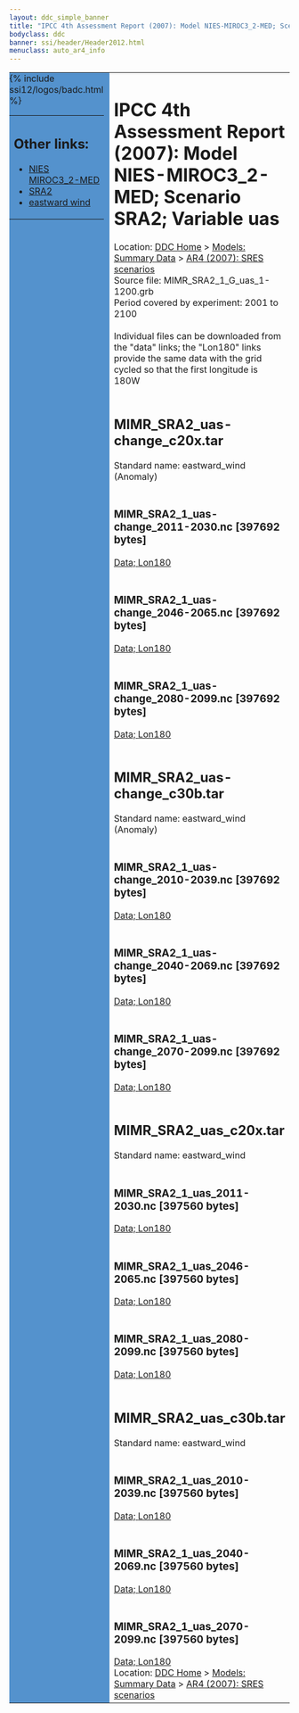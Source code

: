 ```yaml
---
layout: ddc_simple_banner
title: "IPCC 4th Assessment Report (2007): Model NIES-MIROC3_2-MED; Scenario SRA2; Variable uas"
bodyclass: ddc
banner: ssi/header/Header2012.html
menuclass: auto_ar4_info
---
```



<table width="100%" border="0" cellspacing="0" cellpadding="0" style="border-collapse: collapse;">
<tr style="margin:0;padding:0;border:0;">
<td style="margin:0;padding:0;border:0;height:1pt;width:150pt;background:#5492CD;" valign="top" >

<div id="lh-col2" class="auto_ar4_info">
<table class="menumain" bgcolor="#5492CD" cellspacing="0" width="100%" border="0">
<tr><td>
<h2> Other links:</h2>
<ul>
<li><a href="/auto/ar4/model-NIES-MIROC3_2-MED.html">NIES<br/>MIROC3_2-MED</a></li>
<li><a href="/auto/ar4/scenario-SRA2.html">SRA2</a></li>
<li><a href="/auto/ar4/var-eastward_wind.html">eastward wind</a></li>
</ul>
</td></tr>
{% include ssi12/logos/badc.html %}
</table>
</div>
</td>
<td><h1>IPCC 4th Assessment Report (2007): Model NIES-MIROC3_2-MED; Scenario SRA2; Variable uas</h1>

<!-- Breadcrumb1 -->
<div id="breadcrumb1" align="left">
Location: <a href="/index.html">DDC Home</a> > <a href="/sim/gcm_clim/">Models: Summary Data</a>
> <a href="/sim/gcm_clim/SRES_AR4/index.html">AR4 (2007): SRES scenarios</a>
</div>
<!-- End of Breadcrumb1 -->Source file: MIMR_SRA2_1_G_uas_1-1200.grb
<br/>
Period covered by experiment: 2001 to 2100<br/>
<br/>Individual files can be downloaded from the "data" links; the "Lon180" links provide the same data
         with the grid cycled so that the first longitude is 180W<br/>
<br/><h2>MIMR_SRA2_uas-change_c20x.tar</h2>
Standard name: eastward_wind (Anomaly)<br>
<br/><h3>MIMR_SRA2_1_uas-change_2011-2030.nc [397692 bytes]</h3>
<a href="http://apps.ipcc-data.org/cgi-bin/downl/ar4_nc/uas/MIMR_SRA2_1_uas-change_2011-2030.nc">Data; </a><a href="http://apps.ipcc-data.org/cgi-bin/downl/ar4_nc/uas/MIMR_SRA2_1_uas-change_2011-2030.cyto180.nc"> Lon180</a><br/>
<br/><h3>MIMR_SRA2_1_uas-change_2046-2065.nc [397692 bytes]</h3>
<a href="http://apps.ipcc-data.org/cgi-bin/downl/ar4_nc/uas/MIMR_SRA2_1_uas-change_2046-2065.nc">Data; </a><a href="http://apps.ipcc-data.org/cgi-bin/downl/ar4_nc/uas/MIMR_SRA2_1_uas-change_2046-2065.cyto180.nc"> Lon180</a><br/>
<br/><h3>MIMR_SRA2_1_uas-change_2080-2099.nc [397692 bytes]</h3>
<a href="http://apps.ipcc-data.org/cgi-bin/downl/ar4_nc/uas/MIMR_SRA2_1_uas-change_2080-2099.nc">Data; </a><a href="http://apps.ipcc-data.org/cgi-bin/downl/ar4_nc/uas/MIMR_SRA2_1_uas-change_2080-2099.cyto180.nc"> Lon180</a><br/>
<br/><h2>MIMR_SRA2_uas-change_c30b.tar</h2>
Standard name: eastward_wind (Anomaly)<br>
<br/><h3>MIMR_SRA2_1_uas-change_2010-2039.nc [397692 bytes]</h3>
<a href="http://apps.ipcc-data.org/cgi-bin/downl/ar4_nc/uas/MIMR_SRA2_1_uas-change_2010-2039.nc">Data; </a><a href="http://apps.ipcc-data.org/cgi-bin/downl/ar4_nc/uas/MIMR_SRA2_1_uas-change_2010-2039.cyto180.nc"> Lon180</a><br/>
<br/><h3>MIMR_SRA2_1_uas-change_2040-2069.nc [397692 bytes]</h3>
<a href="http://apps.ipcc-data.org/cgi-bin/downl/ar4_nc/uas/MIMR_SRA2_1_uas-change_2040-2069.nc">Data; </a><a href="http://apps.ipcc-data.org/cgi-bin/downl/ar4_nc/uas/MIMR_SRA2_1_uas-change_2040-2069.cyto180.nc"> Lon180</a><br/>
<br/><h3>MIMR_SRA2_1_uas-change_2070-2099.nc [397692 bytes]</h3>
<a href="http://apps.ipcc-data.org/cgi-bin/downl/ar4_nc/uas/MIMR_SRA2_1_uas-change_2070-2099.nc">Data; </a><a href="http://apps.ipcc-data.org/cgi-bin/downl/ar4_nc/uas/MIMR_SRA2_1_uas-change_2070-2099.cyto180.nc"> Lon180</a><br/>
<br/><h2>MIMR_SRA2_uas_c20x.tar</h2>
Standard name: eastward_wind<br>
<br/><h3>MIMR_SRA2_1_uas_2011-2030.nc [397560 bytes]</h3>
<a href="http://apps.ipcc-data.org/cgi-bin/downl/ar4_nc/uas/MIMR_SRA2_1_uas_2011-2030.nc">Data; </a><a href="http://apps.ipcc-data.org/cgi-bin/downl/ar4_nc/uas/MIMR_SRA2_1_uas_2011-2030.cyto180.nc"> Lon180</a><br/>
<br/><h3>MIMR_SRA2_1_uas_2046-2065.nc [397560 bytes]</h3>
<a href="http://apps.ipcc-data.org/cgi-bin/downl/ar4_nc/uas/MIMR_SRA2_1_uas_2046-2065.nc">Data; </a><a href="http://apps.ipcc-data.org/cgi-bin/downl/ar4_nc/uas/MIMR_SRA2_1_uas_2046-2065.cyto180.nc"> Lon180</a><br/>
<br/><h3>MIMR_SRA2_1_uas_2080-2099.nc [397560 bytes]</h3>
<a href="http://apps.ipcc-data.org/cgi-bin/downl/ar4_nc/uas/MIMR_SRA2_1_uas_2080-2099.nc">Data; </a><a href="http://apps.ipcc-data.org/cgi-bin/downl/ar4_nc/uas/MIMR_SRA2_1_uas_2080-2099.cyto180.nc"> Lon180</a><br/>
<br/><h2>MIMR_SRA2_uas_c30b.tar</h2>
Standard name: eastward_wind<br>
<br/><h3>MIMR_SRA2_1_uas_2010-2039.nc [397560 bytes]</h3>
<a href="http://apps.ipcc-data.org/cgi-bin/downl/ar4_nc/uas/MIMR_SRA2_1_uas_2010-2039.nc">Data; </a><a href="http://apps.ipcc-data.org/cgi-bin/downl/ar4_nc/uas/MIMR_SRA2_1_uas_2010-2039.cyto180.nc"> Lon180</a><br/>
<br/><h3>MIMR_SRA2_1_uas_2040-2069.nc [397560 bytes]</h3>
<a href="http://apps.ipcc-data.org/cgi-bin/downl/ar4_nc/uas/MIMR_SRA2_1_uas_2040-2069.nc">Data; </a><a href="http://apps.ipcc-data.org/cgi-bin/downl/ar4_nc/uas/MIMR_SRA2_1_uas_2040-2069.cyto180.nc"> Lon180</a><br/>
<br/><h3>MIMR_SRA2_1_uas_2070-2099.nc [397560 bytes]</h3>
<a href="http://apps.ipcc-data.org/cgi-bin/downl/ar4_nc/uas/MIMR_SRA2_1_uas_2070-2099.nc">Data; </a><a href="http://apps.ipcc-data.org/cgi-bin/downl/ar4_nc/uas/MIMR_SRA2_1_uas_2070-2099.cyto180.nc"> Lon180</a><br/>
<!-- Breadcrumb2 -->
<div id="breadcrumb2" align="left">
Location: <a href="/index.html">DDC Home</a> > <a href="/sim/gcm_clim/">Models: Summary Data</a>
> <a href="/sim/gcm_clim/SRES_AR4/index.html">AR4 (2007): SRES scenarios</a>
</div>
<!-- End of Breadcrumb2 --></td></tr></table>
